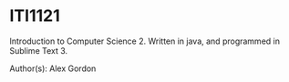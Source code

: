 # ITI1121
Introduction to Computer Science 2. Written in java, and programmed in Sublime Text 3.

Author(s): Alex Gordon
